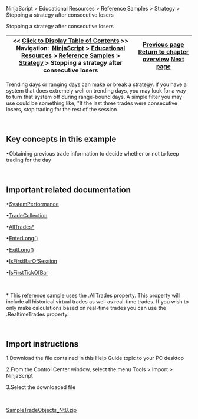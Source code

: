 ﻿


NinjaScript \> Educational Resources \> Reference Samples \> Strategy \> Stopping a strategy after consecutive losers






















Stopping a strategy after consecutive losers







| \<\< [Click to Display Table of Contents](stopping_a_strategy_after_cons.md) \>\> **Navigation:**     [NinjaScript](ninjascript-1.md) \> [Educational Resources](educational_resources-1.md) \> [Reference Samples](reference_samples-1.md) \> [Strategy](strategy2-1.md) \> Stopping a strategy after consecutive losers | [Previous page](separating_logic_to_either_cal-1.md) [Return to chapter overview](strategy2-1.md) [Next page](trading_crossovers-1.md) |
| --- | --- |











Trending days or ranging days can make or break a strategy. If you have a system that does extremely well on trending days, you may look for a way to turn that system off during range\-bound days. A simple filter you may use could be something like, "If the last three trades were consecutive losers, stop trading for the rest of the session


 


## Key concepts in this example


•Obtaining previous trade information to decide whether or not to keep trading for the day

 


## Important related documentation


•[SystemPerformance](systemperformance-1.md)

•[TradeCollection](tradecollection-1.md)

•[AllTrades\*](alltrades-1.md)

•[EnterLong()](enterlong-1.md)

•[ExitLong()](exitlong-1.md)

•[IsFirstBarOfSession](isfirstbarofsession-1.md)

•[IsFirstTickOfBar](isfirsttickofbar-1.md)

 


\* This reference sample uses the .AllTrades property. This property will include all historical virtual trades as well as real\-time trades. If you wish to only make calculations based on real\-time trades you can use the .RealtimeTrades property.


 


## Import instructions


1\.Download the file contained in this Help Guide topic to your PC desktop

2\.From the Control Center window, select the menu Tools \> Import \> NinjaScript

3\.Select the downloaded file

 


[SampleTradeObjects\_Nt8\.zip](samples/SampleTradeObjects_Nt8.zip)








